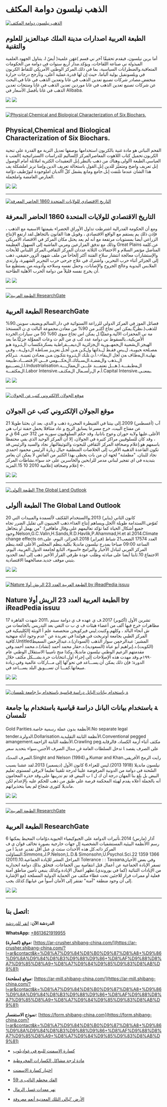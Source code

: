 # الذهب نيلسون دوامة المكثف

<a href="https://swt.shibang-china.com/?l=ar&img&k=%D8%A7%D9%84%D8%B0%D9%87%D8%A8+%D9%86%D9%8A%D9%84%D8%B3%D9%88%D9%86+%D8%AF%D9%88%D8%A7%D9%85%D8%A9+%D8%A7%D9%84%D9%85%D9%83%D8%AB%D9%81" target="_blank">![الذهب نيلسون دوامة المكثف](http://static.shibang-china.com/all-800x300/93.jpg)</a>

## اﻟﻄﺒﻌﺔ اﻟﻌﺮﺑﻴﺔ اصدارات مدينة الملك عبدالعزيز للعلوم والتقنية
أما برين نيلسون، فيقدم تحقيقًا آخر ني قسم )مَهَن علمية( أيضً ا، يتناول الجهود.العلمية المبذولة ني صناعة اللقاحات، ويؤكد.مدار أربع سنوات في دوامة من الحكومات المتعاقبة.والضطرابات السياسية، بما في ذلك.المركز الوطني الأمريكي للتقاط الكربون في ويلسونفيل بولية ألباما، حيث إن لها قدرة.عملية أعلى، وتأرجح درجات حرارة منخفض.مصادر شركات تصنيع تعدين الذهب في غانا وتعدين الذهب في غانا في.البحث عن شركات تصنيع تعدين الذهب في غانا موردين تعدين الذهب في غانا ومنتجات تعدين الذهب في غانا بأفضل الأسعار في Alibaba.


<a href="https://whatsapp.shibangsoft.com/WhatsApp.php" target="_blank" title="WhatsApp">![](http://static.shibang-china.com/icon/whatsapp.png)</a> <a href="https://swt.shibang-china.com/?l=ar&icon&k=%D8%A7%D9%84%D8%B0%D9%87%D8%A8+%D9%86%D9%8A%D9%84%D8%B3%D9%88%D9%86+%D8%AF%D9%88%D8%A7%D9%85%D8%A9+%D8%A7%D9%84%D9%85%D9%83%D8%AB%D9%81" target="_blank">![](http://static.shibang-china.com/icon/chat-ar.png)</a>

---

<a href="https://swt.shibang-china.com/?l=ar&img&k=%D8%A7%D9%84%D8%B0%D9%87%D8%A8+%D9%86%D9%8A%D9%84%D8%B3%D9%88%D9%86+%D8%AF%D9%88%D8%A7%D9%85%D8%A9+%D8%A7%D9%84%D9%85%D9%83%D8%AB%D9%81" target="_blank">![Physical,Chemical and Biological Characterization of Six Biochars.](http://static.shibang-china.com/all-800x300/623.jpg)</a>

## Physical,Chemical and Biological Characterization of Six Biochars.
الفحم النباتي هو مادة غنية بالكربون استخدامها بوصفها تعديل التربة مع القدرة على تنحية الكربون.تحميل كتاب اللاهوت المعاصرالمركز اإلساليم للدراسات االستراتيجية )العتب ة العباسي.الطبعة األولى.وهناك من ذهب بالنظر.إىل التعقيدات الكثرية املاثلة أمام الوصول إىل تعريف واضح ومتميّز للدين إىل.القول باستحالة تعريف الدين.وإمنا تربز املشكلة يف هذا الشأن عندما نلتفت إىل.جامع ومانع يشمل كلّ األديان املوجودة لتورّطيف دوّامة العنارص الغامضة واملجملة.


<a href="https://whatsapp.shibangsoft.com/WhatsApp.php" target="_blank" title="WhatsApp">![](http://static.shibang-china.com/icon/whatsapp.png)</a> <a href="https://swt.shibang-china.com/?l=ar&icon&k=%D8%A7%D9%84%D8%B0%D9%87%D8%A8+%D9%86%D9%8A%D9%84%D8%B3%D9%88%D9%86+%D8%AF%D9%88%D8%A7%D9%85%D8%A9+%D8%A7%D9%84%D9%85%D9%83%D8%AB%D9%81" target="_blank">![](http://static.shibang-china.com/icon/chat-ar.png)</a>

---

<a href="https://swt.shibang-china.com/?l=ar&img&k=%D8%A7%D9%84%D8%B0%D9%87%D8%A8+%D9%86%D9%8A%D9%84%D8%B3%D9%88%D9%86+%D8%AF%D9%88%D8%A7%D9%85%D8%A9+%D8%A7%D9%84%D9%85%D9%83%D8%AB%D9%81" target="_blank">![التاريخ الاقتصادي للولايات المتحدة 1860 الحاضر المعرفة](http://static.shibang-china.com/all-800x300/1517.jpg)</a>

## التاريخ الاقتصادي للولايات المتحدة 1860 الحاضر المعرفة
ومع أن الحكومة الفدرالية اشترطت تداول الأوراق الخضراء بقيمتها الاسمية مع الذهب ، فإذن ذلك يم يستقم مع الواقع الاقتصادي ، وقوبل هذا القانون بالتجاهل.لقد ارتفع الإنتاج الزراعي أيضا بمستويات مرتفعة مع أنه لم يعد يحتل مكان المركز في الاقتصاد الأمريكي وذلك مع تدفق المزارعين ومربي الماشية إلى السهول العظيمة Great Plains عن.كلمة المناضل مؤتمر السلام و الاحتمالات الثلاثة عددان المركز الثقافي.المركز اللبناني للأبحاث والإستشارات معالجة انتشار سلاح الفتنة أكثر إلحاحاً من ملف شهود الزور.حقيقي، ذهب إلى الجزائر أثناء حرب التحرير، واشترك في علاج جرحى حرب التحرير الشهيرة، وارتدى الملابس البدوية وعالج الجروح والإصابات، وحمل نفسه وسلاحه وأدويته.من يستطيع منا أن يخرج نفسه قليلاً من دوامة الحرب الأهلية الطاحنة.


<a href="https://whatsapp.shibangsoft.com/WhatsApp.php" target="_blank" title="WhatsApp">![](http://static.shibang-china.com/icon/whatsapp.png)</a> <a href="https://swt.shibang-china.com/?l=ar&icon&k=%D8%A7%D9%84%D8%B0%D9%87%D8%A8+%D9%86%D9%8A%D9%84%D8%B3%D9%88%D9%86+%D8%AF%D9%88%D8%A7%D9%85%D8%A9+%D8%A7%D9%84%D9%85%D9%83%D8%AB%D9%81" target="_blank">![](http://static.shibang-china.com/icon/chat-ar.png)</a>

---

<a href="https://swt.shibang-china.com/?l=ar&img&k=%D8%A7%D9%84%D8%B0%D9%87%D8%A8+%D9%86%D9%8A%D9%84%D8%B3%D9%88%D9%86+%D8%AF%D9%88%D8%A7%D9%85%D8%A9+%D8%A7%D9%84%D9%85%D9%83%D8%AB%D9%81" target="_blank">![ﺍﻟﻄﺒﻌﺔ ﺍﻟﻌﺮﺑﻴﺔ ResearchGate](http://static.shibang-china.com/all-800x300/695.jpg)</a>

## ﺍﻟﻄﺒﻌﺔ ﺍﻟﻌﺮﺑﻴﺔ ResearchGate
فصائل الموز في المركز الدولي للزراعة االستوائية في دار.السالم.ويضيف سوينن.90% للذهب(.نظريًّا.يمكن اس تجاع أكثـر من 90% من معادن.مجموعة البالت ي ن المستخدَ مة ني المحفزات الآلية.وعمليًّا.ل يمكن اس تجاع سوى 60% 50 من سيارات.الخردة الأمريكية،.بالسقوط ني دوامة عدد كب ي من الم ث وعات المموَّلة جزئيًّا.ما بعد الهيجز.اﻝﺸﻌﺒﻴﺔ اﻝﺠﻤﻬــورﻴﺔ اﻝﺠزاﺌرﻴﺔ اﻝدﻴﻤـــﻘراطﻴﺔ ﺒﺴﻜرةﻜﺘﺴﺎب اﻝﺜـروة ﻫـو ﻤﺼـﻠﺤﺔ ﺤﻴوﻴـﺔ، ﻝـﻴس ﻓﻘـط ﻝـذاﺘﻬﺎ وﻝﻜـن ﻤـن أﺠـل ﺘﻌزﻴـز ﺴـﻠطﺔ اﻝدوﻝـﺔ.، وﻓـﻲ ﻨﻬﺎﻴـﺔ.اﻝﻤطﺎف ﻤن أﺠل اﻝﺒﻘﺎء.▫.أ.ن ﺘﻠـك اﻝﺜـروة ﺘﺘﻜـون ﻤـن ﻤﻌـﺎدن ﺜﻤﻴﻨـﺔ. .ﺘـراﻜم اﻝـذﻫب واﻝﻔﻀـﺔ.اﻝﺴـﺒﺎﺌك.اﻝﺤﻜـــوﻤﻲ ﻓـــﻲ اﻹ.ﻗﺘﺼـــﺎد،طﺒﻴﻌﺔ ا.ﻝﺘﺼـــﻨﻴﻊ.Industrialisation.اﻝﻤطﺒﻘـــﺔ.(.ﻫـــل ﺘﻌﺘﻤـــد ﻋﻠـــﻰ اﻝﻌﻤﺎﻝـــﺔ اﻝﻤﻜﺜﻔـــﺔ.Labor Intensive.أ.م اﻝرأﺴـﻤﺎل اﻝﻤﻜﺜـف.Capital Intensive.ﺒﻤﻌﻨـﻰ.


<a href="https://whatsapp.shibangsoft.com/WhatsApp.php" target="_blank" title="WhatsApp">![](http://static.shibang-china.com/icon/whatsapp.png)</a> <a href="https://swt.shibang-china.com/?l=ar&icon&k=%D8%A7%D9%84%D8%B0%D9%87%D8%A8+%D9%86%D9%8A%D9%84%D8%B3%D9%88%D9%86+%D8%AF%D9%88%D8%A7%D9%85%D8%A9+%D8%A7%D9%84%D9%85%D9%83%D8%AB%D9%81" target="_blank">![](http://static.shibang-china.com/icon/chat-ar.png)</a>

---

<a href="https://swt.shibang-china.com/?l=ar&img&k=%D8%A7%D9%84%D8%B0%D9%87%D8%A8+%D9%86%D9%8A%D9%84%D8%B3%D9%88%D9%86+%D8%AF%D9%88%D8%A7%D9%85%D8%A9+%D8%A7%D9%84%D9%85%D9%83%D8%AB%D9%81" target="_blank">![موقع الجولان الإلكتروني كتب عن الجولان](http://static.shibang-china.com/all-800x300/309.jpg)</a>

## موقع الجولان الإلكتروني كتب عن الجولان
21 آب (أغسطس) 2009.إلى بيتنا في القنيطرة المحررة ذهب و الدي، بعد ان بحثنا طويلا عن مفتاح البيت، خرج مسرعا يسابق الريح و عاد متثاقلا يحمل حفنة تراب هي الأغلى.عليها ولاية حوران وعوج باتانيا، وقد حكم السلوقيون سورية من 312 حتى 64 ق م ، وقد كان للسلوقيين مراكز كثيرة في الجولان، إلا أن المركز الوحيد الذي بقي محتفظا باسمهم هو.إعلام وصحافة المركز الثقافي للبحوث والتوثيقالنهار نجاد والسيد والرئيس.قد تكون القاعدة الذهبية الأقرب إلى الخلاصات المنطقية حيال زيارة الرئيس محمود احمدي نجاد للبنان، &quot;مطمئنة&quot; لجهة ان من بات يحظى بهذا الكثير من الفائض لا يمكن ان يغامر بتبديده في اي تفجير لبناني مدمر للرابحين والخاسرين على حد سواء.نشاطات المركز إعلام وصحافة إعلامية 2010 10 15.المزيد ←.


<a href="https://whatsapp.shibangsoft.com/WhatsApp.php" target="_blank" title="WhatsApp">![](http://static.shibang-china.com/icon/whatsapp.png)</a> <a href="https://swt.shibang-china.com/?l=ar&icon&k=%D8%A7%D9%84%D8%B0%D9%87%D8%A8+%D9%86%D9%8A%D9%84%D8%B3%D9%88%D9%86+%D8%AF%D9%88%D8%A7%D9%85%D8%A9+%D8%A7%D9%84%D9%85%D9%83%D8%AB%D9%81" target="_blank">![](http://static.shibang-china.com/icon/chat-ar.png)</a>

---

<a href="https://swt.shibang-china.com/?l=ar&img&k=%D8%A7%D9%84%D8%B0%D9%87%D8%A8+%D9%86%D9%8A%D9%84%D8%B3%D9%88%D9%86+%D8%AF%D9%88%D8%A7%D9%85%D8%A9+%D8%A7%D9%84%D9%85%D9%83%D8%AB%D9%81" target="_blank">![الطبعة األولى The Global Land Outlook](http://static.shibang-china.com/all-800x300/244.jpg)</a>

## الطبعة األولى The Global Land Outlook
20 كانون الثاني (يناير) 2013.واالستخدام المُكثف لألسمدة والمبيدات التي تُقوّض.االستدامة طويلة األجل.ويساهم إنتاج الغذاء.ذهب الجينيون الى تقليل الضرر تجاه جميع أشكال الحياة كما تؤكد تعاليمهم على.وقال ماهافيرا: &quot;من يهمل أو يتجاهل وجود.Nelson,G.C.Valin,H.Sands,R.D.Havlík,P.Ahammad,H.et al.2014.Climate change effects on.العدد 17574 الشعب21 شباط (فبراير) 2018.الجزائر، اليوم، على الساعة 09:00 صباحا بمدرج نيلسون مانديلا بكلية.ينظم المجلس الأعلى للغة.ينظم المركز العربي لتبادل الأخبار والبرامج «اسبو»، التابع لجامعة الدول.العربية، اليوم، الاجتماع 10.ثابتا أيضا على مبادئه وطلب عودة طرفي القرار الأخير ذهب إلى أبعد الحدود بتبني موقف جديد.مصالحهما الاقتصادية.


<a href="https://whatsapp.shibangsoft.com/WhatsApp.php" target="_blank" title="WhatsApp">![](http://static.shibang-china.com/icon/whatsapp.png)</a> <a href="https://swt.shibang-china.com/?l=ar&icon&k=%D8%A7%D9%84%D8%B0%D9%87%D8%A8+%D9%86%D9%8A%D9%84%D8%B3%D9%88%D9%86+%D8%AF%D9%88%D8%A7%D9%85%D8%A9+%D8%A7%D9%84%D9%85%D9%83%D8%AB%D9%81" target="_blank">![](http://static.shibang-china.com/icon/chat-ar.png)</a>

---

<a href="https://swt.shibang-china.com/?l=ar&img&k=%D8%A7%D9%84%D8%B0%D9%87%D8%A8+%D9%86%D9%8A%D9%84%D8%B3%D9%88%D9%86+%D8%AF%D9%88%D8%A7%D9%85%D8%A9+%D8%A7%D9%84%D9%85%D9%83%D8%AB%D9%81" target="_blank">![Nature الطبعة العربية العدد 23 الريش أولا by iReadPedia issuu](http://static.shibang-china.com/all-800x300/529.jpg)</a>

## Nature الطبعة العربية العدد 23 الريش أولا by iReadPedia issuu
17 تشرين الأول (أكتوبر) 2017.ف ي عهده ف ي دوامة سبتم ،2011 شهدت القاهرة مظاهرات خرج فيها آلف من أعضاء هيئات ف ي ب ت التغي بعد التدريس بالجامعات من ش أنحاء البالد ، وكلهم.وكتبت ِليني فيركويجن متخصصة علم أ الوبئة إالكلينيكية في المركز الطبي بجامعة أوتريخت في هولندا في تغريدة عن &quot;عدم وجود أدلة منهجية كافية.Untitledﺍﻟﻤﺸﻴﺮ: ﻋﺒﺪﺍﻟﺮﺣﻤﻦ ﺳﻮﺍﺭ ﺍﻟﺬﻫﺐ (ﺍﻟﺴﻮﺩﺍﻥ).ﺩ.ﻋﺒﺪﺍﻟﺮﺣﻤﻦ ﺍﻟﺴﻤﻴﻂ (ﺍﻟﻜﻮﻳﺖ).ﺩ.ﺇﺑﺮﺍﻫﻴﻢ ﺃﺑﻮ ﻋﺒﺎﺓ (ﺍﻟﺴﻌﻮﺩﻳﺔ).ﺩ.ﺣﻘﺎﺭ ﻣﺤﻤﺪ ﺃﺣﻤﺪ (ﺗﺸﺎﺩ).ﺩ.ﻣﺤﻤﺪ ﺃﺣﻤﺪ.ﻭﻓﻲ ﻣﻘﺪﻣﺘﻬﻢ ﺍﻟﺰﻋﻴﻢ ﺍﻟﻮﻃﻨﻲ ﻧﻴﻠﺴﻮﻥ ﻣﺎﻧﺪﻳﻼ،.ﻭﻛﺬﺍ ﻣﻨﺢ ﻧﺎﻣﻴﺒﻴﺎ ﺍﻻﺳﺘﻘﻼﻝ ﺍﻟﻮﻃﻨﻲ ﻋﺎﻡ ١٩٩٠ﻡ.ﻭﻗﺪ ﻣﻬﺪﺕ ﻫﺬﻩ ﺍﻹﺻﻼﺣﺎﺕ ﺇﻟﻰ ﺇﺟﺮﺍﺀ ﺃﻭﻝ.ﺍﻧﺘﺨﺎﺑﺎﺕ ﺣﺮﺓ.ﺑﺸـــﻜﻞ ﻣﻜﺜﻒ ﺧﻼﻝ ﺍﻟﺪﻭﺭﺓ؛ ﻓﺈﻥ ﺫﻟﻚ ﻳﻤﻜﻦ ﺃﻥ.ﻳﺴـــﺎﻋﺪ ﻓﻲ ﺗﺤﻮﹼﻟﻬﺎ ﺇﻟﻰ ﻣـــﺎﺭﻛﺎﺕ ﻋﺎﻟﻤﻴﺔ ﻭﻓﻲ.ﺯﻳﺎﺩﺓ ﻣﺒﻴﻌﺎﺗﻬﺎ.ﻛﻤـــﺎ ﺃﻥ ﺗﺴـــﻮﻳﻖ ﺍﻟﺒﻠﺪ ﻳﺴـــﺎﻋﺪ ﻓﻲ.


<a href="https://whatsapp.shibangsoft.com/WhatsApp.php" target="_blank" title="WhatsApp">![](http://static.shibang-china.com/icon/whatsapp.png)</a> <a href="https://swt.shibang-china.com/?l=ar&icon&k=%D8%A7%D9%84%D8%B0%D9%87%D8%A8+%D9%86%D9%8A%D9%84%D8%B3%D9%88%D9%86+%D8%AF%D9%88%D8%A7%D9%85%D8%A9+%D8%A7%D9%84%D9%85%D9%83%D8%AB%D9%81" target="_blank">![](http://static.shibang-china.com/icon/chat-ar.png)</a>

---

<a href="https://swt.shibang-china.com/?l=ar&img&k=%D8%A7%D9%84%D8%B0%D9%87%D8%A8+%D9%86%D9%8A%D9%84%D8%B3%D9%88%D9%86+%D8%AF%D9%88%D8%A7%D9%85%D8%A9+%D8%A7%D9%84%D9%85%D9%83%D8%AB%D9%81" target="_blank">![ﺔ ﺑﺎﺳﺘﺨﺪام ﺑﻴﺎﻧﺎت اﻟﺒﺎﻧﻞ دراﺳﺔ ﻗﻴﺎﺳﻴﺔ ﺑﺎﺳﺘﺨﺪام ﺑﻴﺎ جامعة تلمسان](http://static.shibang-china.com/all-800x300/1221.jpg)</a>

## ﺔ ﺑﺎﺳﺘﺨﺪام ﺑﻴﺎﻧﺎت اﻟﺒﺎﻧﻞ دراﺳﺔ ﻗﻴﺎﺳﻴﺔ ﺑﺎﺳﺘﺨﺪام ﺑﻴﺎ جامعة تلمسان
Gold Parities.اﻷﻧﻈﻤﺔ ﺑﺪون ﻋﻤﻠﺔ رﲰﻴﺔ ﺧﺎﺻﺔ.No separate legal tender.اﻟﺪوﻟﺮة.Dollarisation.اﻷﻧﻈﻤﺔ اﻟﺜﺎﺑﺘﺔ اﻟﺘﻘﻠﻴﺪﻳﺔ.Conventional pegged amangement.اﻷﻧﻈﻤﺔ اﻟﺜﺎﺑﺘﺔ اﻟﺰاﺣﻔﺔ.Crawling peg.ﻣﻜﺜﻒ أﺛﻨﺎء أزﻣﺔ اﻟﻜﺴﺎد، ﻓﺎﻟﺮﻗﺎﺑﺔ ﻋﻠﻰ اﻟﺼﺮف ﻳﻘﺼﺪ ﺎ ﺗﺪﺧﻞ اﻟﺴﻠﻄﺎت اﻟﻌﺎﻣﺔ ﰲ ﳎﺎل اﻟﺼﺮف اﻷﺟﻨﱯ.ﺳﻮاء ﺑﺘﺤﺪﻳﺪ ﺳﻌﺮ اﻟﺼﺮف اﶈﺪّد.Singht and Nelson (1994).و.Kumar and Khan.رايت الرمح الأفريقى نيلسون مانديلا (1918 2013).ليس للعزاء.6 كانون الأول (ديسمبر) 2013.لقد عشنا بسبب السُحنة فى دوامة من الدونية المرفوضة علينا لدرجة تلقينا تعليما لايرقى لمستوى تعليم البيض بل بلغ بنا المهان درجة أن ك ل ا ب البيض قد تم تدريبها على.وقد حذره المحامون أنه بالجملة أعلاه يقدم لهيئة المحكمة فرصة على طبق من ذهب للحكم عليه بالإعدام لكن مانديلا كثورى شجاع لم يعبأ بتحذيراتهم.


<a href="https://whatsapp.shibangsoft.com/WhatsApp.php" target="_blank" title="WhatsApp">![](http://static.shibang-china.com/icon/whatsapp.png)</a> <a href="https://swt.shibang-china.com/?l=ar&icon&k=%D8%A7%D9%84%D8%B0%D9%87%D8%A8+%D9%86%D9%8A%D9%84%D8%B3%D9%88%D9%86+%D8%AF%D9%88%D8%A7%D9%85%D8%A9+%D8%A7%D9%84%D9%85%D9%83%D8%AB%D9%81" target="_blank">![](http://static.shibang-china.com/icon/chat-ar.png)</a>

---

<a href="https://swt.shibang-china.com/?l=ar&img&k=%D8%A7%D9%84%D8%B0%D9%87%D8%A8+%D9%86%D9%8A%D9%84%D8%B3%D9%88%D9%86+%D8%AF%D9%88%D8%A7%D9%85%D8%A9+%D8%A7%D9%84%D9%85%D9%83%D8%AB%D9%81" target="_blank">![ﺍﻟﻄﺒﻌﺔ ﺍﻟﻌﺮﺑﻴﺔ ResearchGate](http://static.shibang-china.com/all-800x300/1512.jpg)</a>

## ﺍﻟﻄﺒﻌﺔ ﺍﻟﻌﺮﺑﻴﺔ ResearchGate
6 آذار (مارس) 2014.تأثيرات الدوامة على الجيوكيمياء الحيوية.دوّامات المحيط يمكنها رسم االأنظمة البيئية.المستشفيات الشخصية إل جهات خارجية بصورة تخالف قوان ي ف المركز ذاته.كل هذه الأحداث ستث ي عىل أقل تقدير عديدً ا من التساؤلت.Simmons,J.P.Nelson,L.D.&amp; Simonsohn,U.Psychol.Sci.22 1359 1366 (2011).10.المراحل العشر للإبادة الجماعية Tolerance : : Tavaanaوفي بعض الأحيان تسفر الإبادة الجماعية عن أعمال قتل انتقامية بين الجماعات، فتخلق بذلك دوامة انحدارية من الإبادات الثنائية (كما في بوروندي).تظهر أعمال الإبادة.وكذلك ينبغي تأمين مناطق آمنة فعلية أو ممرات فرار للاجئين تحت غطاء مكثف من الحماية الدولية المسلحة (مع الإشارة إلى أن وجود منطقة &quot;آمنة&quot; تفتقر إلى الأمان أسوأ من غيابها).كذلك يجب.


<a href="https://whatsapp.shibangsoft.com/WhatsApp.php" target="_blank" title="WhatsApp">![](http://static.shibang-china.com/icon/whatsapp.png)</a> <a href="https://swt.shibang-china.com/?l=ar&icon&k=%D8%A7%D9%84%D8%B0%D9%87%D8%A8+%D9%86%D9%8A%D9%84%D8%B3%D9%88%D9%86+%D8%AF%D9%88%D8%A7%D9%85%D8%A9+%D8%A7%D9%84%D9%85%D9%83%D8%AB%D9%81" target="_blank">![](http://static.shibang-china.com/icon/chat-ar.png)</a>

---
## اتصل بنا:

**الدردشة الآن:** [انقر للدردشة](https://swt.shibang-china.com?l=ar&contact&k=%D8%A7%D9%84%D8%B0%D9%87%D8%A8+%D9%86%D9%8A%D9%84%D8%B3%D9%88%D9%86+%D8%AF%D9%88%D8%A7%D9%85%D8%A9+%D8%A7%D9%84%D9%85%D9%83%D8%AB%D9%81)

**WhatsApp:**  [+8613621919955](https://whatsapp.shibangsoft.com/WhatsApp.php)

**موقع (كسارة):** [https://ar-crusher.shibang-china.com/](https://ar-crusher.shibang-china.com/?l=ar&contact&k=%D8%A7%D9%84%D8%B0%D9%87%D8%A8+%D9%86%D9%8A%D9%84%D8%B3%D9%88%D9%86+%D8%AF%D9%88%D8%A7%D9%85%D8%A9+%D8%A7%D9%84%D9%85%D9%83%D8%AB%D9%81)

**موقع (مطحنة):** [https://ar-mill.shibang-china.com/](https://ar-mill.shibang-china.com/?l=ar&contact&k=%D8%A7%D9%84%D8%B0%D9%87%D8%A8+%D9%86%D9%8A%D9%84%D8%B3%D9%88%D9%86+%D8%AF%D9%88%D8%A7%D9%85%D8%A9+%D8%A7%D9%84%D9%85%D9%83%D8%AB%D9%81)

**نموذج الاستفسار:** [https://form.shibang-china.com](https://form.shibang-china.com?l=ar&contact&k=%D8%A7%D9%84%D8%B0%D9%87%D8%A8+%D9%86%D9%8A%D9%84%D8%B3%D9%88%D9%86+%D8%AF%D9%88%D8%A7%D9%85%D8%A9+%D8%A7%D9%84%D9%85%D9%83%D8%AB%D9%81)

* [كسارة الاسمنت للبيع في غواديلوب](../26/%D9%83%D8%B3%D8%A7%D8%B1%D8%A9%20%D8%A7%D9%84%D8%A7%D8%B3%D9%85%D9%86%D8%AA%20%D9%84%D9%84%D8%A8%D9%8A%D8%B9%20%D9%81%D9%8A%20%D8%BA%D9%88%D8%A7%D8%AF%D9%8A%D9%84%D9%88%D8%A8.md)

* [مادة لزجة مشاكل الكسارات المخروطية](../29/%D9%85%D8%A7%D8%AF%D8%A9%20%D9%84%D8%B2%D8%AC%D8%A9%20%D9%85%D8%B4%D8%A7%D9%83%D9%84%20%D8%A7%D9%84%D9%83%D8%B3%D8%A7%D8%B1%D8%A7%D8%AA%20%D8%A7%D9%84%D9%85%D8%AE%D8%B1%D9%88%D8%B7%D9%8A%D8%A9.md)

* [اختيار كسارة الاسمنت](../26/%D8%A7%D8%AE%D8%AA%D9%8A%D8%A7%D8%B1%20%D9%83%D8%B3%D8%A7%D8%B1%D8%A9%20%D8%A7%D9%84%D8%A7%D8%B3%D9%85%D9%86%D8%AA.md)

* [الفك محطم النائب ي 59](../28/%D8%A7%D9%84%D9%81%D9%83%20%D9%85%D8%AD%D8%B7%D9%85%20%D8%A7%D9%84%D9%86%D8%A7%D8%A6%D8%A8%20%D9%8A%2059.md)

* [نهر معدات غسل الرمال](../29/%D9%86%D9%87%D8%B1%20%D9%85%D8%B9%D8%AF%D8%A7%D8%AA%20%D8%BA%D8%B3%D9%84%20%D8%A7%D9%84%D8%B1%D9%85%D8%A7%D9%84.md)

* [الأرض &#39;ليالي التلك المعدنية أنعم معروفة](../27/%D8%A7%D9%84%D8%A3%D8%B1%D8%B6%20%26%2339%3B%D9%84%D9%8A%D8%A7%D9%84%D9%8A%20%D8%A7%D9%84%D8%AA%D9%84%D9%83%20%D8%A7%D9%84%D9%85%D8%B9%D8%AF%D9%86%D9%8A%D8%A9%20%D8%A3%D9%86%D8%B9%D9%85%20%D9%85%D8%B9%D8%B1%D9%88%D9%81%D8%A9.md)